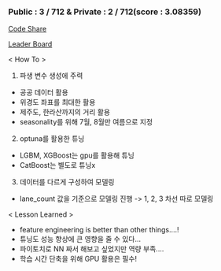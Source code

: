 ### Public : 3 / 712 & Private : 2 / 712(score : 3.08359)

[Code Share](https://dacon.io/competitions/official/235985/codeshare/7038?page=1&dtype=recent&fType=)

[Leader Board](https://dacon.io/competitions/official/235985/leaderboard)


< How To >
1. 파생 변수 생성에 주력
- 공공 데이터 활용
- 위경도 좌표를 최대한 활용
- 제주도, 한라산까지의 거리 활용
- seasonality를 위해 7월, 8월만 여름으로 지정

2. optuna를 활용한 튜닝
- LGBM, XGBoost는 gpu를 활용해 튜닝
- CatBoost는 별도로 튜닝x

3. 데이터를 다르게 구성하여 모델링
- lane_count 값을 기준으로 모델링 진행 -> 1, 2, 3 차선 따로 모델링

< Lesson Learned >
- feature engineering is better than other things....!
- 튜닝도 성능 향상에 큰 영향을 줄 수 있다...
- 파이토치로 NN 짜서 해보고 싶었지만 역량 부족....
- 학습 시간 단축을 위해 GPU 활용은 필수!
